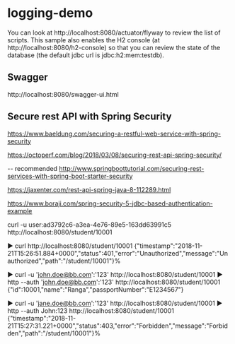 # logging-demo
You can look at http://localhost:8080/actuator/flyway to review the list of scripts.
This sample also enables the H2 console (at http://localhost:8080/h2-console) so that you can review the state of the database (the default jdbc url is jdbc:h2:mem:testdb).

## Swagger
http://localhost:8080/swagger-ui.html

## Secure rest API with Spring Security
https://www.baeldung.com/securing-a-restful-web-service-with-spring-security

https://octoperf.com/blog/2018/03/08/securing-rest-api-spring-security/

-- recommended
http://www.springboottutorial.com/securing-rest-services-with-spring-boot-starter-security

https://jaxenter.com/rest-api-spring-java-8-112289.html

https://www.boraji.com/spring-security-5-jdbc-based-authentication-example

curl -u user:ad3792c6-a3ea-4e76-89e5-163dd63991c5 http://localhost:8080/student/10001

▶ curl http://localhost:8080/student/10001
{"timestamp":"2018-11-21T15:26:51.884+0000","status":401,"error":"Unauthorized","message":"Unauthorized","path":"/student/10001"}%

▶ curl -u 'john.doe@bb.com':'123' http://localhost:8080/student/10001
▶ http --auth 'john.doe@bb.com':'123' http://localhost:8080/student/10001
{"id":10001,"name":"Ranga","passportNumber":"E1234567"}
 
▶ curl -u 'jane.doe@bb.com':'123' http://localhost:8080/student/10001
▶ http --auth John:123 http://localhost:8080/student/10001
{"timestamp":"2018-11-21T15:27:31.221+0000","status":403,"error":"Forbidden","message":"Forbidden","path":"/student/10001"}%